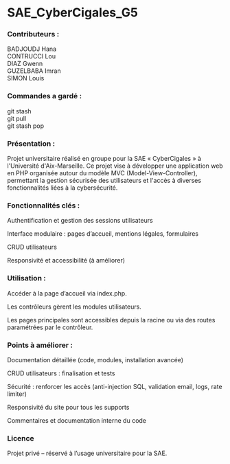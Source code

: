 # SAE_CyberCigales_G5
   
### Contributeurs :    
BADJOUDJ Hana    
CONTRUCCI Lou   
DIAZ Gwenn     
GUZELBABA Imran     
SIMON Louis     
   
### Commandes a gardé :   
git stash   
git pull   
git stash pop   
   
### Présentation :    
Projet universitaire réalisé en groupe pour la SAE « CyberCigales » à l'Université d'Aix-Marseille. Ce projet vise à développer une application web en PHP organisée autour du modèle MVC (Model-View-Controller), permettant la gestion sécurisée des utilisateurs et l'accès à diverses fonctionnalités liées à la cybersécurité.   
   
### Fonctionnalités clés :    
Authentification et gestion des sessions utilisateurs    
   
Interface modulaire : pages d’accueil, mentions légales, formulaires   
   
CRUD utilisateurs   
   
Responsivité et accessibilité (à améliorer)   
   
### Utilisation :   
Accéder à la page d’accueil via index.php.   
   
Les contrôleurs gèrent les modules utilisateurs.    
   
Les pages principales sont accessibles depuis la racine ou via des routes paramétrées par le contrôleur.   
   
### Points à améliorer :   
Documentation détaillée (code, modules, installation avancée)   
   
CRUD utilisateurs : finalisation et tests   
    
Sécurité : renforcer les accès (anti-injection SQL, validation email, logs, rate limiter)   
   
Responsivité du site pour tous les supports   
   
Commentaires et documentation interne du code   
   
### Licence   
Projet privé – réservé à l’usage universitaire pour la SAE.   
